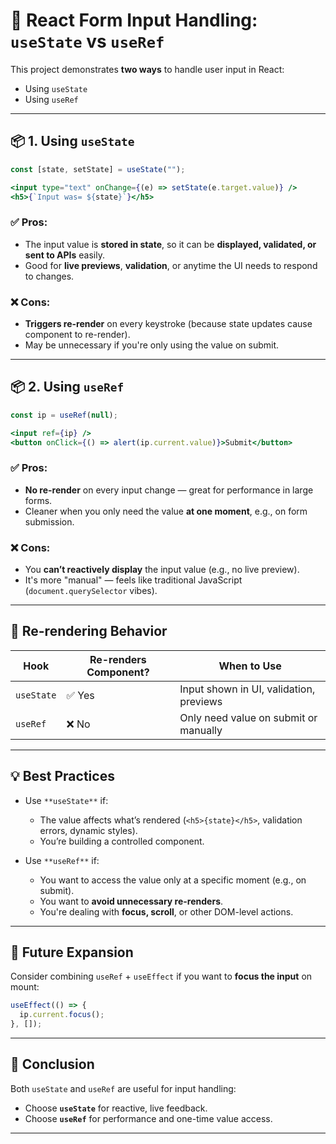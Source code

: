 # 📄 React Form Input Handling: `useState` vs `useRef`

This project demonstrates **two ways** to handle user input in React:

* Using `useState`
* Using `useRef`

---

## 📦 1. Using `useState`

```jsx
const [state, setState] = useState("");

<input type="text" onChange={(e) => setState(e.target.value)} />
<h5>{`Input was= ${state}`}</h5>
```

### ✅ Pros:

* The input value is **stored in state**, so it can be **displayed, validated, or sent to APIs** easily.
* Good for **live previews**, **validation**, or anytime the UI needs to respond to changes.

### ❌ Cons:

* **Triggers re-render** on every keystroke (because state updates cause component to re-render).
* May be unnecessary if you're only using the value on submit.

---

## 📦 2. Using `useRef`

```jsx
const ip = useRef(null);

<input ref={ip} />
<button onClick={() => alert(ip.current.value)}>Submit</button>
```

### ✅ Pros:

* **No re-render** on every input change — great for performance in large forms.
* Cleaner when you only need the value **at one moment**, e.g., on form submission.

### ❌ Cons:

* You **can’t reactively display** the input value (e.g., no live preview).
* It's more "manual" — feels like traditional JavaScript (`document.querySelector` vibes).

---

## 🔄 Re-rendering Behavior

| Hook       | Re-renders Component? | When to Use                             |
| ---------- | --------------------- | --------------------------------------- |
| `useState` | ✅ Yes                 | Input shown in UI, validation, previews |
| `useRef`   | ❌ No                  | Only need value on submit or manually   |

---

## 💡 Best Practices

* Use `**useState**` if:

  * The value affects what’s rendered (`<h5>{state}</h5>`, validation errors, dynamic styles).
  * You’re building a controlled component.

* Use `**useRef**` if:

  * You want to access the value only at a specific moment (e.g., on submit).
  * You want to **avoid unnecessary re-renders**.
  * You're dealing with **focus, scroll**, or other DOM-level actions.

---

## 🔁 Future Expansion

Consider combining `useRef` + `useEffect` if you want to **focus the input** on mount:

```js
useEffect(() => {
  ip.current.focus();
}, []);
```

---

## 🧪 Conclusion

Both `useState` and `useRef` are useful for input handling:

* Choose **`useState`** for reactive, live feedback.
* Choose **`useRef`** for performance and one-time value access.

---
